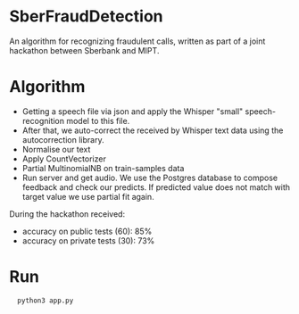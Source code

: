 # SberFraudDetection
An algorithm for recognizing fraudulent calls, written as part of a joint hackathon between Sberbank and MIPT.

# Algorithm
* Getting a speech file via json and apply the Whisper "small" speech-recognition model to this file.
* After that, we auto-correct the received by Whisper text data using the autocorrection library.
* Normalise our text
* Apply CountVectorizer
* Partial MultinomialNB on train-samples data
* Run server and get audio. We use the Postgres database to compose feedback and check our predicts. If predicted value does not match with target value we use partial fit again.

During the hackathon received:
* accuracy on public tests (60): 85%
* accuracy on private tests (30): 73%

# Run
~~~
  python3 app.py
~~~
